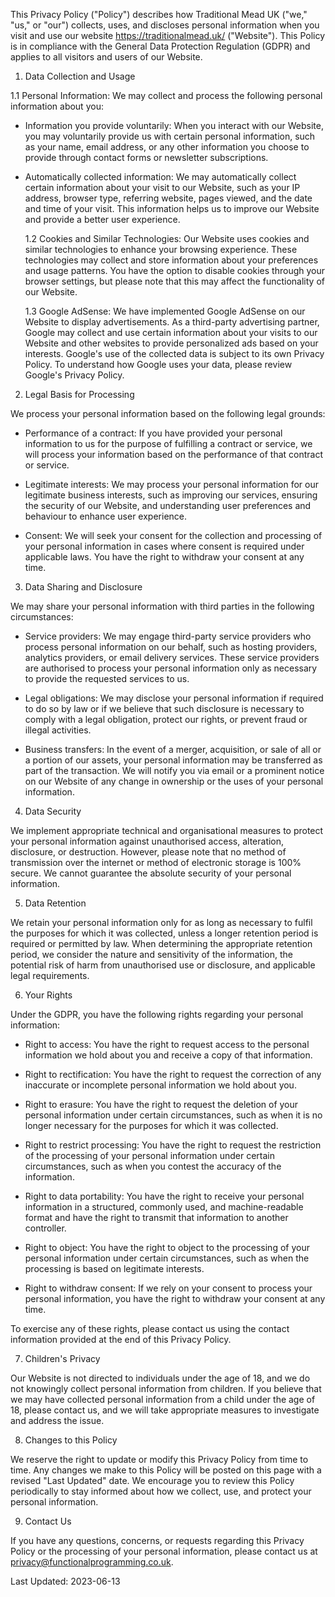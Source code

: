 This Privacy Policy ("Policy") describes how Traditional Mead UK ("we," "us," or "our") collects, uses, and discloses personal information when you visit and use our website https://traditionalmead.uk/ ("Website"). This Policy is in compliance with the General Data Protection Regulation (GDPR) and applies to all visitors and users of our Website.

1. Data Collection and Usage

1.1 Personal Information: We may collect and process the following personal information about you:

- Information you provide voluntarily: When you interact with our Website, you may voluntarily provide us with certain personal information, such as your name, email address, or any other information you choose to provide through contact forms or newsletter subscriptions.

- Automatically collected information: We may automatically collect certain information about your visit to our Website, such as your IP address, browser type, referring website, pages viewed, and the date and time of your visit. This information helps us to improve our Website and provide a better user experience.

  1.2 Cookies and Similar Technologies: Our Website uses cookies and similar technologies to enhance your browsing experience. These technologies may collect and store information about your preferences and usage patterns. You have the option to disable cookies through your browser settings, but please note that this may affect the functionality of our Website.

  1.3 Google AdSense: We have implemented Google AdSense on our Website to display advertisements. As a third-party advertising partner, Google may collect and use certain information about your visits to our Website and other websites to provide personalized ads based on your interests. Google's use of the collected data is subject to its own Privacy Policy. To understand how Google uses your data, please review Google's Privacy Policy.

2. Legal Basis for Processing

We process your personal information based on the following legal grounds:

- Performance of a contract: If you have provided your personal information to us for the purpose of fulfilling a contract or service, we will process your information based on the performance of that contract or service.

- Legitimate interests: We may process your personal information for our legitimate business interests, such as improving our services, ensuring the security of our Website, and understanding user preferences and behaviour to enhance user experience.

- Consent: We will seek your consent for the collection and processing of your personal information in cases where consent is required under applicable laws. You have the right to withdraw your consent at any time.

3. Data Sharing and Disclosure

We may share your personal information with third parties in the following circumstances:

- Service providers: We may engage third-party service providers who process personal information on our behalf, such as hosting providers, analytics providers, or email delivery services. These service providers are authorised to process your personal information only as necessary to provide the requested services to us.

- Legal obligations: We may disclose your personal information if required to do so by law or if we believe that such disclosure is necessary to comply with a legal obligation, protect our rights, or prevent fraud or illegal activities.

- Business transfers: In the event of a merger, acquisition, or sale of all or a portion of our assets, your personal information may be transferred as part of the transaction. We will notify you via email or a prominent notice on our Website of any change in ownership or the uses of your personal information.

4. Data Security

We implement appropriate technical and organisational measures to protect your personal information against unauthorised access, alteration, disclosure, or destruction. However, please note that no method of transmission over the internet or method of electronic storage is 100% secure. We cannot guarantee the absolute security of your personal information.

5. Data Retention

We retain your personal information only for as long as necessary to fulfil the purposes for which it was collected, unless a longer retention period is required or permitted by law. When determining the appropriate retention period, we consider the nature and sensitivity of the information, the potential risk of harm from unauthorised use or disclosure, and applicable legal requirements.

6. Your Rights

Under the GDPR, you have the following rights regarding your personal information:

- Right to access: You have the right to request access to the personal information we hold about you and receive a copy of that information.

- Right to rectification: You have the right to request the correction of any inaccurate or incomplete personal information we hold about you.

- Right to erasure: You have the right to request the deletion of your personal information under certain circumstances, such as when it is no longer necessary for the purposes for which it was collected.

- Right to restrict processing: You have the right to request the restriction of the processing of your personal information under certain circumstances, such as when you contest the accuracy of the information.

- Right to data portability: You have the right to receive your personal information in a structured, commonly used, and machine-readable format and have the right to transmit that information to another controller.

- Right to object: You have the right to object to the processing of your personal information under certain circumstances, such as when the processing is based on legitimate interests.

- Right to withdraw consent: If we rely on your consent to process your personal information, you have the right to withdraw your consent at any time.

To exercise any of these rights, please contact us using the contact information provided at the end of this Privacy Policy.

7. Children's Privacy

Our Website is not directed to individuals under the age of 18, and we do not knowingly collect personal information from children. If you believe that we may have collected personal information from a child under the age of 18, please contact us, and we will take appropriate measures to investigate and address the issue.

8. Changes to this Policy

We reserve the right to update or modify this Privacy Policy from time to time. Any changes we make to this Policy will be posted on this page with a revised "Last Updated" date. We encourage you to review this Policy periodically to stay informed about how we collect, use, and protect your personal information.

9. Contact Us

If you have any questions, concerns, or requests regarding this Privacy Policy or the processing of your personal information, please contact us at privacy@functionalprogramming.co.uk.

Last Updated: 2023-06-13
